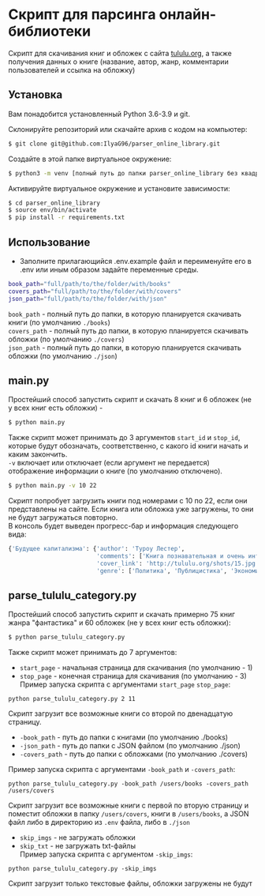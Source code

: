 # Скрипт для парсинга онлайн-библиотеки
Скрипт для скачивания книг и обложек с сайта [tululu.org](http://tululu.org/b9/), а также получения данных о книге (название, автор, жанр, комментарии пользователей и ссылка на обложку) 
## Установка
Вам понадобится установленный Python 3.6-3.9 и git.

Склонируйте репозиторий или скачайте архив с кодом на компьютер:
```bash
$ git clone git@github.com:IlyaG96/parser_online_library.git
```
Создайте в этой папке виртуальное окружение:
```bash
$ python3 -m venv [полный путь до папки parser_online_library без квадратных скобочек] env
```
Активируйте виртуальное окружение и установите зависимости:
```bash
$ cd parser_online_library
$ source env/bin/activate
$ pip install -r requirements.txt
```
## Использование
- Заполните прилагающийся .env.example файл и переименуйте его в .env или иным образом задайте переменные среды.

```bash
book_path="full/path/to/the/folder/with/books"
covers_path="full/path/to/the/folder/with/covers"
json_path="full/path/to/the/folder/with/json"
```

`book_path` - полный путь до папки, в которую планируется скачивать книги (по умолчанию `./books`)  
`covers_path` - полный путь до папки, в которую планируется скачивать обложки (по умолчанию `./covers`)  
`json_path` - полный путь до папки, в которую планируется скачивать обложки (по умолчанию `./json`)  

## main.py

Простейший способ запустить скрипт и скачать 8 книг и 6 обложек (не у всех книг есть обложки) -
```bash
$ python main.py
```

Также скрипт может принимать до 3 аргументов `start_id` и `stop_id`, которые будут обозначать, соответственно, с какого id книги начать и каким закончить.  
`-v` включает или отключает (если аргумент не передается) отображение информации о книге (по умолчанию отключено).
```bash
$ python main.py -v 10 22
```
Скрипт попробует загрузить книги под номерами с 10 по 22, если они представлены на сайте. Если книга или обложка уже загружены, то они не будут загружаться повторно.  
В консоль будет выведен прогресс-бар и информация следующего вида:
```python
{'Будущее капитализма': {'author': 'Туроу Лестер',
                         'comments': ['Книга познавательная и очень интересная!'],
                         'cover_link': 'http://tululu.org/shots/15.jpg',
                         'genre': ['Политика', 'Публицистика', 'Экономика']}}
```

## parse_tululu_category.py

Простейший способ запустить скрипт и скачать примерно 75 книг жанра "фантастика" и 60 обложек (не у всех книг есть обложки):
```bash
$ python parse_tululu_category.py
```
Также скрипт может принимать до 7 аргументов:

- `start_page` - начальная страница для скачивания (по умолчанию - 1)  
- `stop_page` - конечная страница для скачивания (по умолчанию - 3)
Пример запуска скрипта с аргументами `start_page` `stop_page`:  
```shell
python parse_tululu_category.py 2 11
```
Скрипт загрузит все возможные книги со второй по двенадцатую страницу.
- `-book_path` - путь до папки с книгами (по умолчанию ./books)  
- `-json_path` - путь до папки с JSON файлом (по умолчанию ./json)  
- `-covers_path` - путь до папки с обложками (по умолчанию ./covers)  

Пример запуска скрипта с аргументами `-book_path` и `-covers_path`:  
```shell
python parse_tululu_category.py -book_path /users/books -covers_path /users/covers
```
Скрипт загрузит все возможные книги с первой по вторую страницу и поместит обложки в папку `/users/covers`,
книги в `/users/books`, а JSON файл либо в директорию из `.env` файла, либо в `./json`    

- `skip_imgs` - не загружать обложки  
- `skip_txt` - не загружать txt-файлы  
Пример запуска скрипта с аргументом `-skip_imgs`:  
```shell
python parse_tululu_category.py -skip_imgs
```
Скрипт загрузит только текстовые файлы, обложки загружены не будут  
